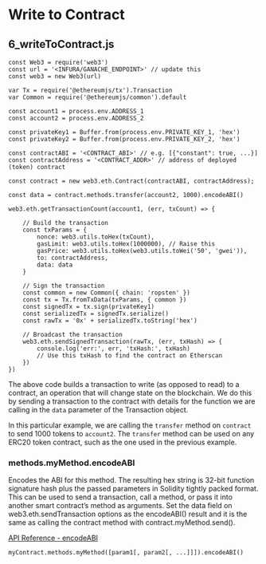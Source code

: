 # Write to Contract  
## 6_writeToContract.js  
```
const Web3 = require('web3')
const url = '<INFURA/GANACHE_ENDPOINT>' // update this
const web3 = new Web3(url)

var Tx = require('@ethereumjs/tx').Transaction
var Common = require('@ethereumjs/common').default

const account1 = process.env.ADDRESS_1
const account2 = process.env.ADDRESS_2

const privateKey1 = Buffer.from(process.env.PRIVATE_KEY_1, 'hex')
const privateKey2 = Buffer.from(process.env.PRIVATE_KEY_2, 'hex')

const contractABI = '<CONTRACT_ABI>' // e.g. [{"constant": true, ...}]
const contractAddress = '<CONTRACT_ADDR>' // address of deployed (token) contract

const contract = new web3.eth.Contract(contractABI, contractAddress);

const data = contract.methods.transfer(account2, 1000).encodeABI()

web3.eth.getTransactionCount(account1, (err, txCount) => {

	// Build the transaction
	const txParams = {
		nonce: web3.utils.toHex(txCount),
		gasLimit: web3.utils.toHex(1000000), // Raise this
		gasPrice: web3.utils.toHex(web3.utils.toWei('50', 'gwei')),
		to: contractAddress,
		data: data 
	}

	// Sign the transaction
	const common = new Common({ chain: 'ropsten' })
	const tx = Tx.fromTxData(txParams, { common })
	const signedTx = tx.sign(privateKey1)
	const serializedTx = signedTx.serialize()
	const rawTx = '0x' + serializedTx.toString('hex')

	// Broadcast the transaction
	web3.eth.sendSignedTransaction(rawTx, (err, txHash) => {
		console.log('err:', err, 'txHash:', txHash)
		// Use this txHash to find the contract on Etherscan
	})
})
```

The above code builds a transaction to write (as opposed to read) to a contract, an operation that will change state on the blockchain. We do this by sending a transaction to the contract with  details for the function we are calling in the `data` parameter of the Transaction object. 

In this particular example, we are calling the `transfer` method on `contract` to send 1000 tokens to `account2`. The `transfer` method can be used on any ERC20 token contract, such as the one used in the previous example. 

### methods.myMethod.encodeABI
Encodes the ABI for this method. The resulting hex string is 32-bit function signature hash plus the passed parameters in Solidity tightly packed format. This can be used to send a transaction, call a method, or pass it into another smart contract’s method as arguments. Set the data field on web3.eth.sendTransaction options as the encodeABI() result and it is the same as calling the contract method with contract.myMethod.send().

[API Reference - encodeABI](https://web3js.readthedocs.io/en/v1.3.0/web3-eth-contract.html?highlight=contract%20methods#contract-encodeabi)
```
myContract.methods.myMethod([param1[, param2[, ...]]]).encodeABI()
```
